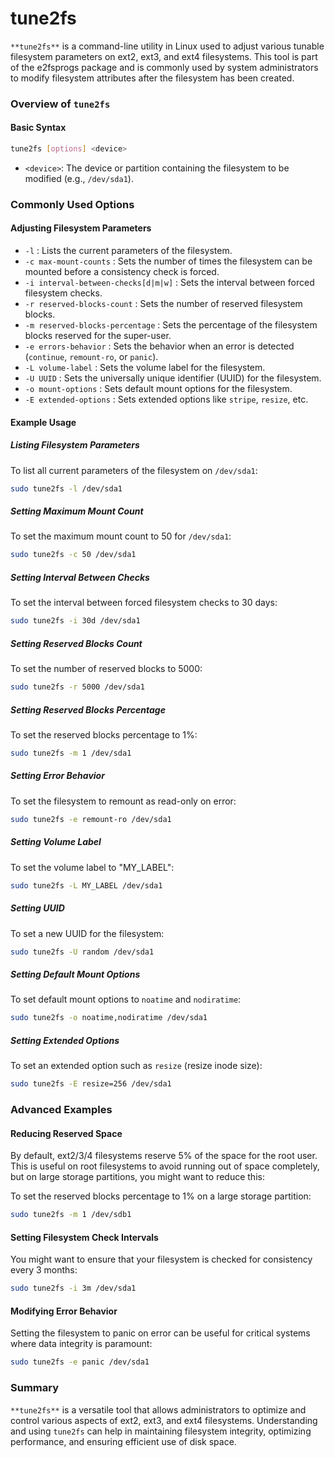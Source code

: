 # tune2fs
`**tune2fs**` is a command-line utility in Linux used to adjust various tunable filesystem parameters on ext2, ext3, and ext4 filesystems. This tool is part of the e2fsprogs package and is commonly used by system administrators to modify filesystem attributes after the filesystem has been created.

### Overview of `tune2fs`

#### Basic Syntax
```sh
tune2fs [options] <device>
```

- `<device>`: The device or partition containing the filesystem to be modified (e.g., `/dev/sda1`).

### Commonly Used Options

#### Adjusting Filesystem Parameters
- `-l` : Lists the current parameters of the filesystem.
- `-c max-mount-counts` : Sets the number of times the filesystem can be mounted before a consistency check is forced.
- `-i interval-between-checks[d|m|w]` : Sets the interval between forced filesystem checks.
- `-r reserved-blocks-count` : Sets the number of reserved filesystem blocks.
- `-m reserved-blocks-percentage` : Sets the percentage of the filesystem blocks reserved for the super-user.
- `-e errors-behavior` : Sets the behavior when an error is detected (`continue`, `remount-ro`, or `panic`).
- `-L volume-label` : Sets the volume label for the filesystem.
- `-U UUID` : Sets the universally unique identifier (UUID) for the filesystem.
- `-o mount-options` : Sets default mount options for the filesystem.
- `-E extended-options` : Sets extended options like `stripe`, `resize`, etc.

#### Example Usage

##### Listing Filesystem Parameters
To list all current parameters of the filesystem on `/dev/sda1`:
```sh
sudo tune2fs -l /dev/sda1
```

##### Setting Maximum Mount Count
To set the maximum mount count to 50 for `/dev/sda1`:
```sh
sudo tune2fs -c 50 /dev/sda1
```

##### Setting Interval Between Checks
To set the interval between forced filesystem checks to 30 days:
```sh
sudo tune2fs -i 30d /dev/sda1
```

##### Setting Reserved Blocks Count
To set the number of reserved blocks to 5000:
```sh
sudo tune2fs -r 5000 /dev/sda1
```

##### Setting Reserved Blocks Percentage
To set the reserved blocks percentage to 1%:
```sh
sudo tune2fs -m 1 /dev/sda1
```

##### Setting Error Behavior
To set the filesystem to remount as read-only on error:
```sh
sudo tune2fs -e remount-ro /dev/sda1
```

##### Setting Volume Label
To set the volume label to "MY_LABEL":
```sh
sudo tune2fs -L MY_LABEL /dev/sda1
```

##### Setting UUID
To set a new UUID for the filesystem:
```sh
sudo tune2fs -U random /dev/sda1
```

##### Setting Default Mount Options
To set default mount options to `noatime` and `nodiratime`:
```sh
sudo tune2fs -o noatime,nodiratime /dev/sda1
```

##### Setting Extended Options
To set an extended option such as `resize` (resize inode size):
```sh
sudo tune2fs -E resize=256 /dev/sda1
```

### Advanced Examples

#### Reducing Reserved Space
By default, ext2/3/4 filesystems reserve 5% of the space for the root user. This is useful on root filesystems to avoid running out of space completely, but on large storage partitions, you might want to reduce this:

To set the reserved blocks percentage to 1% on a large storage partition:
```sh
sudo tune2fs -m 1 /dev/sdb1
```

#### Setting Filesystem Check Intervals
You might want to ensure that your filesystem is checked for consistency every 3 months:
```sh
sudo tune2fs -i 3m /dev/sda1
```

#### Modifying Error Behavior
Setting the filesystem to panic on error can be useful for critical systems where data integrity is paramount:
```sh
sudo tune2fs -e panic /dev/sda1
```

### Summary

`**tune2fs**` is a versatile tool that allows administrators to optimize and control various aspects of ext2, ext3, and ext4 filesystems. Understanding and using `tune2fs` can help in maintaining filesystem integrity, optimizing performance, and ensuring efficient use of disk space.

